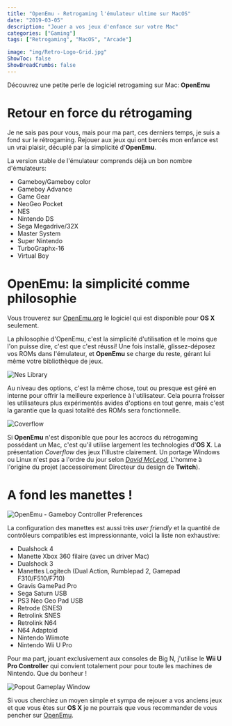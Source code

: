 ```yaml
---
title: "OpenEmu - Retrogaming l'émulateur ultime sur MacOS"
date: "2019-03-05"
description: "Jouer a vos jeux d'enfance sur votre Mac"
categories: ["Gaming"]
tags: ["Retrogaming", "MacOS", "Arcade"]

image: "img/Retro-Logo-Grid.jpg"
ShowToc: false
ShowBreadCrumbs: false
---
```


Découvrez une petite perle de logiciel retrogaming sur Mac: **OpenEmu**
<!--more-->

# Retour en force du rétrogaming

Je ne sais pas pour vous, mais pour ma part, ces derniers temps, je suis a fond sur le rétrogaming. Rejouer aux jeux qui ont bercés mon enfance est un vrai plaisir, décuplé par la simplicité d'**OpenEmu**.

La version stable de l'émulateur comprends déjà un bon nombre d'émulateurs:

  * Gameboy/Gameboy color
  * Gameboy Advance
  * Game Gear
  * NeoGeo Pocket
  * NES
  * Nintendo DS
  * Sega Megadrive/32X
  * Master System
  * Super Nintendo
  * TurboGraphx-16
  * Virtual Boy

# OpenEmu: la simplicité comme philosophie

Vous trouverez sur [OpenEmu.org][lnk-1] le logiciel qui est disponible pour **OS X** seulement.

La philosophie d'OpenEmu, c'est la simplicité d'utilisation et le moins que l'on puisse dire, c'est que c'est réussi! Une fois installé, glissez-déposez vos ROMs dans l'émulateur, et **OpenEmu** se charge du reste, gérant lui même votre bibliothèque de jeux.

![Nes Library][img-1]

Au niveau des options, c'est la même chose, tout ou presque est géré en interne pour offrir la meilleure experience à l'utilisateur. Cela pourra froisser les utilisateurs plus expérimentés avides d'options en tout genre, mais c'est la garantie que la quasi totalité des ROMs sera fonctionnelle.

![Coverflow][img-2]

Si **OpenEmu** n'est disponible que pour les accrocs du rétrogaming possédant un Mac, c'est qu'il utilise largement les technologies d'**OS X**. La présentation *Coverflow* des jeux l'illustre clairement. Un portage Windows ou Linux n'est pas a l'ordre du jour selon *[David McLeod][lnk-2]*, L'homme à l'origine du projet (accessoirement Directeur du design de **Twitch**).

# A fond les manettes !

![OpenEmu - Gameboy Controller Preferences][img-3]

La configuration des manettes est aussi très *user friendly* et la quantité de contrôleurs compatibles est impressionnante, voici la liste non exhaustive:
  
  * Dualshock 4
  * Manette Xbox 360 filaire (avec un driver Mac)
  * Dualshock 3
  * Manettes Logitech (Dual Action, Rumblepad 2, Gamepad F310/F510/F710)
  * Gravis GamePad Pro
  * Sega Saturn USB
  * PS3 Neo Geo Pad USB
  * Retrode (SNES)
  * Retrolink SNES
  * Retrolink N64
  * N64 Adaptoid
  * Nintendo Wiimote
  * Nintendo Wii U Pro

Pour ma part, jouant exclusivement aux consoles de Big N, j'utilise le **Wii U Pro Controller** qui convient totalement pour pour toute les machines de Nintendo. Que du bonheur !

![Popout Gameplay Window][img-4]

Si vous cherchiez un moyen simple et sympa de rejouer a vos anciens jeux et que vous êtes sur **OS X** je ne pourrais que vous recommander de vous pencher sur [OpenEmu][lnk-1].


[img-1]:  http://freakyfresh.fr/wp/wp-content/uploads/2014/09/Nintendo-NES-Library.jpg            "Nintendo (NES) Library"
[img-2]:  http://freakyfresh.fr/wp/wp-content/uploads/2014/09/Coverflow-Recently-Added.jpg        "OpenEmu Coverflow"
[img-3]:  http://freakyfresh.fr/wp/wp-content/uploads/2014/09/Gameboy-Controller-Preferences.jpg  "OpenEmu - Gameboy Controller Preferences"
[img-4]:  http://freakyfresh.fr/wp/wp-content/uploads/2014/09/Popout-Gameplay-Window.jpg          "Popout Gameplay Window"

[lnk-1]:  http://openemu.org        "Site officiel d'OpenEmu"
[lnk-2]:  https://twitter.com/Mucx  "Twitter de David McLeod - @Mucx"

